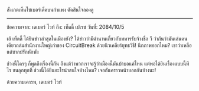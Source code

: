 สังเกตเห็นไซเบอร์เด็คบนกำแพง ตัดสินใจลองดู

---

ข้อความจาก: เดเบอร์ ไวท์
ถึง: เท็ดดี้ เปเรซ
วันที่: 2084/10/5

เฮ้ เท็ดดี้ ได้ยินข่าวล่าสุดในเมืองยัง? ได้ข่าวว่ามีตำนานเกี่ยวกับทหารรับจ้างชื่อ วี ว่ากันว่ามันเล่นคนเดียวถล่มสำนักงานใหญ่เก่าของ CircuitBreak ด้วยนิวเคลียร์ยุทธวิธี! นึกภาพออกไหม? เขาว่าเหลือแต่ซากปรักหักพัง

ช่วงนี้ใครๆ ก็พูดถึงเรื่องนี้กัน ถึงแม้ว่าพวกเราจะรู้ว่าเมืองนี้มันบ้าบอแค่ไหน แต่พอได้ยินเรื่องแบบนี้ทีไร ขนลุกทุกที ช่วงนี้ได้ยินอะไรน่าสนใจบ้างไหม? เจอกันคราวหน้าบอกกันบ้างนะ!

ด้วยความเคารพ,
เดเบอร์ ไวท์
